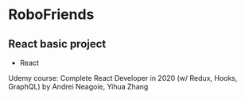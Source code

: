 # RoboFriends

## React basic project
* React

Udemy course: Complete React Developer in 2020 (w/ Redux, Hooks, GraphQL) by Andrei Neagoie, Yihua Zhang
